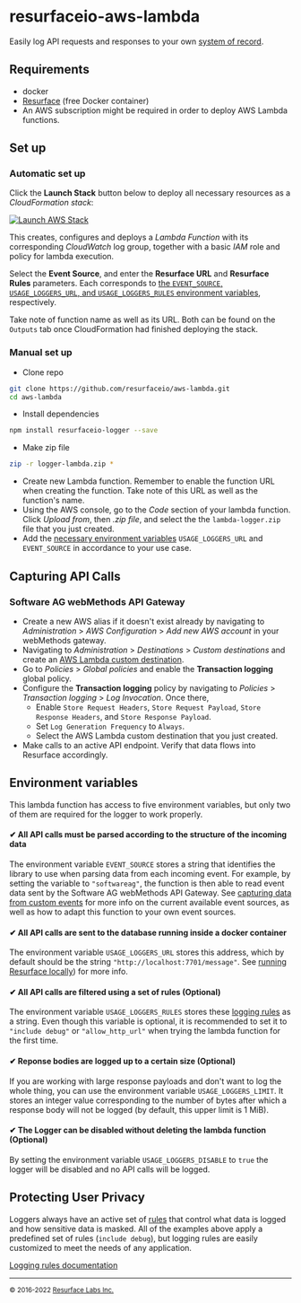 # resurfaceio-aws-lambda
Easily log API requests and responses to your own [system of record](https://resurface.io/).

## Requirements

- docker
- [Resurface](https://resurface.io/installation) (free Docker container)
- An AWS subscription might be required in order to deploy AWS Lambda functions.

## Set up

### Automatic set up

Click the **Launch Stack** button below to deploy all necessary resources as a _CloudFormation stack_:

[![Launch AWS Stack](https://s3.amazonaws.com/cloudformation-examples/cloudformation-launch-stack.png)](https://console.aws.amazon.com/cloudformation/home#/stacks/create/review?stackName=resurface-lambda&templateURL=https%3A%2F%2Fresurfacetemplates.s3.us-west-2.amazonaws.com%2Flambda.json)

This creates, configures and deploys a _Lambda Function_ with its corresponding _CloudWatch_ log group, together with a basic _IAM_ role and policy for lambda execution.

Select the **Event Source**, and enter the **Resurface URL** and **Resurface Rules** parameters. Each corresponds to [the `EVENT_SOURCE`, `USAGE_LOGGERS_URL`, and `USAGE_LOGGERS_RULES` environment variables](#environment-variables), respectively.

Take note of function name as well as its URL. Both can be found on the `Outputs` tab once CloudFormation had finished deploying the stack.

### Manual set up

- Clone repo
```bash
git clone https://github.com/resurfaceio/aws-lambda.git
cd aws-lambda
```
- Install dependencies
```bash
npm install resurfaceio-logger --save
```
- Make zip file
```bash
zip -r logger-lambda.zip *
```
- Create new Lambda function. Remember to enable the function URL when creating the function. Take note of this URL as well as the function's name.
- Using the AWS console, go to the _Code_ section of your lambda function. Click _Upload from_, then _.zip file_, and select the the `lambda-logger.zip` file that you just created.
- Add the [necessary environment variables](#environment-variables) `USAGE_LOGGERS_URL` and `EVENT_SOURCE` in accordance to your use case.

## Capturing API Calls

### Software AG webMethods API Gateway

- Create a new AWS alias if it doesn't exist already by navigating to _Administration_ > _AWS Configuration_ > _Add new AWS account_ in your webMethods gateway.
- Navigating to _Administration_ > _Destinations_ > _Custom destinations_ and create an [AWS Lambda custom destination](https://docs.webmethods.io/api/10.12.0/webmethods_api_cloud__api_gateway_user_s_guide/chapter14/#how-do-i-publish-data-to-an-aws-lambda-function-using-custom-destination).
- Go to _Policies_ > _Global policies_ and enable the **Transaction logging** global policy.
- Configure the **Transaction logging** policy by navigating to _Policies_ > _Transaction logging_ > _Log Invocation_. Once there,
  - Enable `Store Request Headers`, `Store Request Payload`, `Store Response Headers`, and `Store Response Payload`.
  - Set `Log Generation Frequency` to `Always`.
  - Select the AWS Lambda custom destination that you just created.
- Make calls to an active API endpoint. Verify that data flows into Resurface accordingly.

## Environment variables

This lambda function has access to five environment variables, but only two of them are required for the logger to work properly.

#### ✔ All API calls must be parsed according to the structure of the incoming data
The environment variable `EVENT_SOURCE` stores a string that identifies the library to use when parsing data from each incoming event. For example, by setting the variable to `"softwareag"`, the function is then able to read event data sent by the Software AG webMethods API Gateway. See [capturing data from custom events](/API.md) for more info on the current available event sources, as well as how to adapt this function to your own event sources.
#### ✔ All API calls are sent to the database running inside a docker container
The environment variable `USAGE_LOGGERS_URL` stores this address, which by default should be the string `"http://localhost:7701/message"`. See [running Resurface locally](https://resurface.io/docs#running-on-docker)) for more info.
#### ✔ All API calls are filtered using a set of rules (Optional)
The environment variable `USAGE_LOGGERS_RULES` stores these [logging rules](#protecting-user-privacy) as a string. Even though this variable is optional, it is recommended to set it to `"include debug"` or `"allow_http_url"` when trying the lambda function for the first time.
#### ✔ Reponse bodies are logged up to a certain size (Optional)
If you are working with large response payloads and don't want to log the whole thing, you can use the environment variable `USAGE_LOGGERS_LIMIT`. It stores an integer value corresponding to the number of bytes after which a response body will not be logged (by default, this upper limit is 1 MiB).
#### ✔ The Logger can be disabled without deleting the lambda function (Optional)
By setting the environment variable `USAGE_LOGGERS_DISABLE` to `true` the logger will be disabled and no API calls will be logged.


## Protecting User Privacy

Loggers always have an active set of <a href="https://resurface.io/logging-rules">rules</a> that control what data is logged
and how sensitive data is masked. All of the examples above apply a predefined set of rules (`include debug`),
but logging rules are easily customized to meet the needs of any application.

<a href="https://resurface.io/logging-rules">Logging rules documentation</a>

---
<small>&copy; 2016-2022 <a href="https://resurface.io">Resurface Labs Inc.</a></small>
